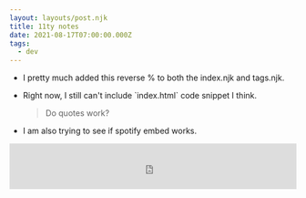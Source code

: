 ```yaml
---
layout: layouts/post.njk
title: 11ty notes
date: 2021-08-17T07:00:00.000Z
tags:
  - dev
---
```

* I pretty much added this reverse % to both the index.njk and tags.njk.
* Right now, I still can't include \`index.html\` code snippet I think.

  > Do quotes work?
* I am also trying to see if spotify embed works.

<iframe src="https://open.spotify.com/embed/track/7ly6TsukTq4mNLA2zZ0PjG" width="100%" height="80" frameBorder="0" allowtransparency="true" allow="encrypted-media"></iframe>